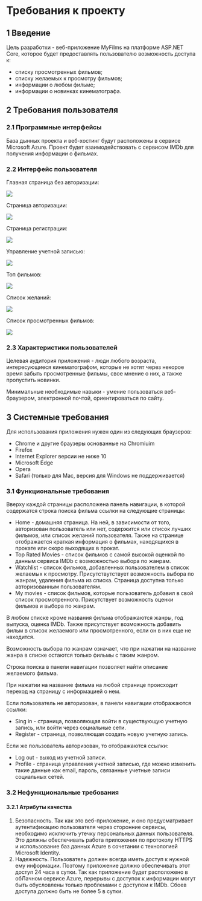 # Требования к проекту
## 1 Введение

Цель разработки - веб-приложение MyFilms на платформе ASP.NET Core, которое будет предоставлять пользователю возможность доступа к:
* списку просмотренных фильмов;
* списку желаемых к просмотру фильмов;
* информации о любом фильме;
* информации о новинках кинематографа.

## 2 Требования пользователя
### 2.1 Программные интерфейсы
База дынных проекта и веб-хостинг будут расположены в сервисе Microsoft Azure. Проект будет взаимодействовать с сервисом IMDb для получения информации о фильмах.
### 2.2 Интерфейс пользователя

Главная страница без авторизации:

![](https://github.com/Dhoine/MyFilms/blob/master/Mockups/Main%20page%20without%20active%20user.png?raw=true)

Страница авторизации:

![](https://github.com/Dhoine/MyFilms/blob/master/Mockups/Login.png?raw=true)

Страница регистрации:

![](https://github.com/Dhoine/MyFilms/blob/master/Mockups/Registration.png?raw=true)

Управление учетной записью:

![](https://github.com/Dhoine/MyFilms/blob/master/Mockups/Account%20manager.png?raw=true)

Топ фильмов:

![](https://github.com/Dhoine/MyFilms/blob/master/Mockups/Top%20movies.png?raw=true)

Список желаний:

![](https://github.com/Dhoine/MyFilms/blob/master/Mockups/Watchlist.png?raw=true)

Список просмотренных фильмов:

![](https://github.com/Dhoine/MyFilms/blob/master/Mockups/Watched.png?raw=true)

### 2.3 Характеристики пользователей

Целевая аудитория приложения - люди любого возраста, интересующиеся кинематографом, которые не хотят через некорое время забыть просмотренные фильмы, свое мнение о них, а также пропустить новинки. 

Минимальные необходимые навыки - умение пользоваться веб-браузером, электронной почтой, ориентироваться по сайту.

## 3 Системные требования
Для использования приложения нужен один из следующих браузеров:
* Chrome и другие браузеры основанные на Chromiuim
* Firefox
* Internet Explorer версии не ниже 10
* Microsoft Edge 
* Opera 
* Safari (только для Mac, версия для Windows не поддерживается) 

### 3.1 Функциональные требования
Вверху каждой страницы расположена панель навигации, в которой содержатся строка поиска фильма ссылки на следующие страницы:
* Home - домашняя страница. На ней, в зависимости от того, авторизован пользователь или нет, содержится или список лучших фильмов, или список желаний пользователя. Также на странице отображается краткая информация о фильмах, находящихся в прокате или скоро выходящих в прокат. 
* Top Rated Movies - список фильмов с самой высокой оценкой по данным сервиса IMDb с возможностью выбора по жанрам.
* Watchlist - список фильмов, добавленных пользователем в список желаемых к просмотру. Присутствутствует возможность выбора по жанрам, удаления фильма из списка. Страница доступна только авторизованным пользователям.
* My movies - список фильмов, которые пользователь добавил в свой список просмотренного. Присутствует возможность оценки фильмов и выбора по жанрам.

В любом списке кроме названия фильма отображаются жанры, год выпуска, оценка IMDb. Также присутствует возможность добавить фильм в список желаемого или просмотренного, если он в них еще не находится.

Возможность выбора по жанрам означает, что при нажатии на название жанра в списке остаются только фильмы с таким жанром.

Строка поиска в панели навигации позволяет найти описание желаемого фильма.

При нажатии на название фильма на любой странице происходит переход на страницу с информацией о нем.

Если пользователь не авторизован, в панели навигации отображаются ссылки:
* Sing in - страница, позволяющая войти в существующую учетную запись, или войти через социальные сети.
* Register - страница, позволяющая создать новую учетную запись.

Если же пользователь авторизован, то отображаются ссылки:
* Log out - выход из учетной записи.
* Profile - страница управления учетной записью, где можно изменить такие данные как email, пароль, связанные учетные записи социальных сетей.

 ### 3.2 Нефункциональные требования
 #### 3.2.1 Атрибуты качества
1. Безопасность. Так как это веб-приложение, и оно предусматривает аутентификацию пользователя через сторонние сервисы, необходимо исключить утечку персональных данных пользователя. Это должны обеспечивать работа приложения по протоколу HTTPS и использование баз данных Azure в сочетании с технологией Microsoft Identity.
2. Надежность. Пользователь должен всегда иметь доступ к нужной ему информации. Поэтому приложение должно обеспечивать этот доступ 24 часа в сутки. Так как приложение будет расположено в обЛачном сервисе Azure, перерывы с доступок к информации могут быть обусловлены только проблемами с доступом к IMDb. Сбоев доступа должно быть не более 5 в сутки.
